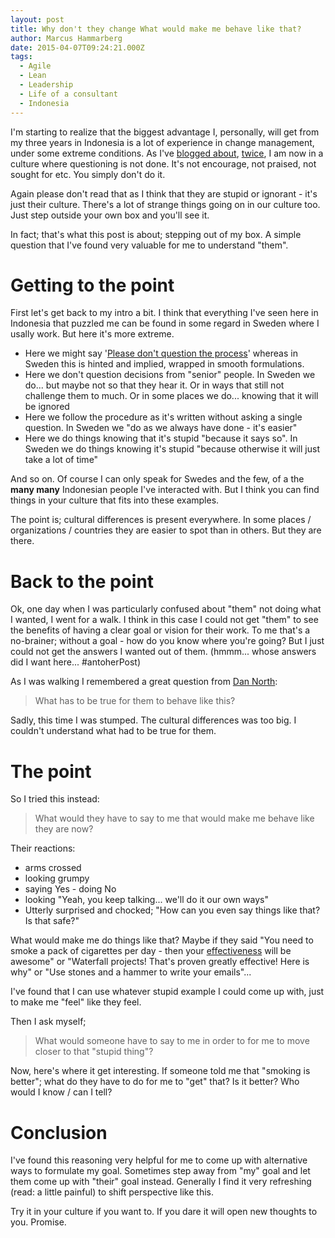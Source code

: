 ```yaml
---
layout: post
title: Why don't they change What would make me behave like that?
author: Marcus Hammarberg
date: 2015-04-07T09:24:21.000Z
tags:
  - Agile
  - Lean
  - Leadership
  - Life of a consultant
  - Indonesia
---
```


I'm starting to realize that the biggest advantage I, personally, will get from my three years in Indonesia is a lot of experience in change management, under some extreme conditions. As I've [blogged about](http://www.marcusoft.net/2015/03/a-world-without-why--what-motivates-indonesian-people.html), [twice](http://www.marcusoft.net/2015/03/motivating-in-a-world-without-why.html), I am now in a culture where questioning is not done. It's not encourage, not praised, not sought for etc. You simply don't do it.

Again please don't read that as I think that they are stupid or ignorant - it's just their culture. There's a lot of strange things going on in our culture too. Just step outside your own box and you'll see it.

In fact; that's what this post is about; stepping out of my box. A simple question that I've found very valuable for me to understand "them".

<a name='name'></a>

# Getting to the point

First let's get back to my intro a bit. I think that everything I've seen here in Indonesia that puzzled me can be found in some regard in Sweden where I usally work. But here it's more extreme.

* Here we might say '[Please don't question the process](http://www.marcusoft.net/2015/04/please-question-the-process.html)' whereas in Sweden this is hinted and implied, wrapped in smooth formulations.
* Here we don't question decisions from "senior" people. In Sweden we do... but maybe not so that they hear it. Or in ways that still not challenge them to much. Or in some places we do... knowing that it will be ignored
* Here we follow the procedure as it's written without asking a single question. In Sweden we "do as we always have done - it's easier"
* Here we do things knowing that it's stupid "because it says so". In Sweden we do things knowing it's stupid "because otherwise it will just take a lot of time"

And so on. Of course I can only speak for Swedes and the few, of a the **many many** Indonesian people I've interacted with. But I think you can find things in your culture that fits into these examples.

The point is; cultural differences is present everywhere. In some places / organizations / countries they are easier to spot than in others. But they are there.

# Back to the point

Ok, one day when I was particularly confused about "them" not doing what I wanted, I went for a walk. I think in this case I could not get "them" to see the benefits of having a clear goal or vision for their work. To me that's a no-brainer; without a goal - how do you know where you're going? But I just could not get the answers I wanted out of them. (hmmm... whose answers did I want here... #antoherPost)

As I was walking I remembered a great question from [Dan North](http://dannorth.net/):

<blockquote>What has to be true for them to behave like this?</blockquote>

Sadly, this time I was stumped. The cultural differences was too big. I couldn't understand what had to be true for them.

# The point
So I tried this instead:

<blockquote>What would they have to say to me that would make me behave like they are now?</blockquote>

Their reactions:
* arms crossed
* looking grumpy
* saying Yes - doing No
* looking "Yeah, you keep talking... we'll do it our own ways"
* Utterly surprised and chocked; "How can you even say things like that? Is that safe?"

What would make me do things like that? Maybe if they said "You need to smoke a pack of cigarettes per day - then your [effectiveness](http://www.marcusoft.net/2015/01/i-dont-care-about-efficiency-until-we-know-our-goal.html) will be awesome" or "Waterfall projects! That's proven greatly effective! Here is why" or "Use stones and a hammer to write your emails"...

I've found that I can use whatever stupid example I could come up with, just to make me "feel" like they feel.

Then I ask myself;

<blockquote>What would someone have to say to me in order to for me to move closer to that "stupid thing"?</blockquote>

Now, here's where it get interesting. If someone told me that "smoking is better"; what do they have to do for me to "get" that? Is it better? Who would I know / can I tell?

# Conclusion
I've found this reasoning very helpful for me to come up with alternative ways to formulate my goal. Sometimes step away from "my" goal and let them come up with "their" goal instead. Generally I find it very refreshing (read: a little painful) to shift perspective like this.

Try it in your culture if you want to. If you dare it will open new thoughts to you. Promise.